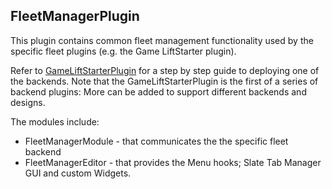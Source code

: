 ## FleetManagerPlugin
This plugin contains common fleet management functionality used by the specific fleet plugins (e.g. the Game LiftStarter plugin).

Refer to [GameLiftStarterPlugin](https://github.com/spayne/GameLiftStarterPlugin) for a step by step guide to deploying one of the backends.  Note that the GameLiftStarterPlugin is the first of a series of backend plugins: More can be added to support different backends and designs.

The modules include:
* FleetManagerModule - that communicates the the specific fleet backend
* FleetManagerEditor - that provides the Menu hooks; Slate Tab Manager GUI and custom Widgets.

